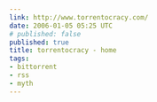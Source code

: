 ```yaml
---
link: http://www.torrentocracy.com/
date: 2006-01-05 05:25 UTC
# published: false
published: true
title: torrentocracy - home
tags:
- bittorrent
- rss
- myth
---
```



